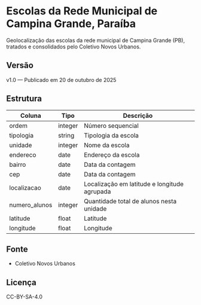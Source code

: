 # Escolas da Rede Municipal de Campina Grande, Paraíba

Geolocalização das escolas da rede municipal de Campina Grande (PB), tratados e consolidados pelo Coletivo Novos Urbanos.

## Versão
v1.0 — Publicado em 20 de outubro de 2025

## Estrutura
| Coluna | Tipo | Descrição |
|--------|------|------------|
ordem | integer | Número sequencial |
tipologia | string | Tipologia da escola |
unidade | integer | Nome da escola |
endereco | date | Endereço da escola |
bairro | date | Data da contagem |
cep | date | Data da contagem |
localizacao | date | Localização em latitude e longitude agrupada |
numero_alunos | integer | Quantidade total de alunos nesta unidade |
latitude | float | Latitude |
longitude | float | Longitude |

## Fonte
- Coletivo Novos Urbanos

## Licença
CC-BY-SA-4.0
